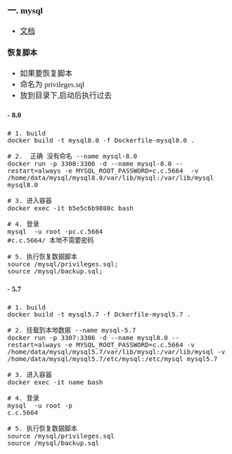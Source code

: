 <span  style="font-family: Simsun,serif; font-size: 17px; ">

### 一. mysql

- [文档](https://hub.docker.com/_/mysql)

#### 恢复脚本

- 如果要恢复脚本
- 命名为 privileges.sql
- 放到目录下,启动后执行过去

#### - 8.0

~~~
# 1. build
docker build -t mysql8.0 -f Dockerfile-mysql8.0 .

# 2.  正确 没有命名 --name mysql-8.0
docker run -p 3308:3306 -d --name mysql-8.0 --restart=always -e MYSQL_ROOT_PASSWORD=c.c.5664  -v /home/data/mysql/mysql8.0/var/lib/mysql:/var/lib/mysql mysql8.0 

# 3. 进入容器
docker exec -it b5e5c6b9888c bash

# 4. 登录
mysql  -u root -pc.c.5664
#c.c.5664/ 本地不需要密码

# 5. 执行恢复数据脚本
source /mysql/privileges.sql;
source /mysql/backup.sql;
~~~

#### - 5.7

~~~
# 1. build
docker build -t mysql5.7 -f Dckerfile-mysql5.7 .

# 2. 挂载到本地数据 --name mysql-5.7
docker run -p 3307:3306 -d --name mysql8.0 --restart=always -e MYSQL_ROOT_PASSWORD=c.c.5664 -v /home/data/mysql/mysql5.7/var/lib/mysql:/var/lib/mysql -v /home/data/mysql/mysql5.7/etc/mysql:/etc/mysql mysql5.7

# 3. 进入容器
docker exec -it name bash

# 4. 登录
mysql  -u root -p
c.c.5664

# 5. 执行恢复数据脚本
source /mysql/privileges.sql
source /mysql/backup.sql
~~~

</span>